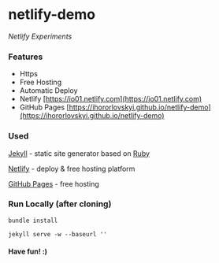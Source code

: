 # netlify-demo

_Netlify Experiments_

### Features

* Https
* Free Hosting
* Automatic Deploy
* Netlify [https://io01.netlify.com](https://io01.netlify.com)
* GitHub Pages [https://ihororlovskyi.github.io/netlify-demo](https://ihororlovskyi.github.io/netlify-demo)

### Used

[Jekyll](https://jekyllrb.com) - static site generator based on [Ruby](https://www.ruby-lang.org)

[Netlify](https://www.netlify.com) - deploy & free hosting platform

[GitHub Pages](https://pages.github.com) - free hosting

### Run Locally (after cloning)

    bundle install

    jekyll serve -w --baseurl ''

#### Have fun! :)
